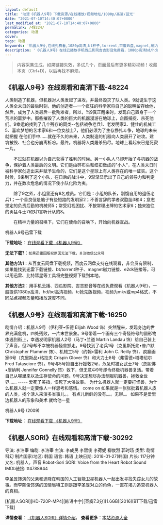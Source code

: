```yaml
---
layout: default
title: '动漫《机器人9号》下载资源/在线播放/视频地址/1080p/高清/蓝光'
date: "2021-07-10T14:40:07+0800"
last_modified_at: "2021-07-10T14:40:07+0800"
permalink: /48224/
categories: 动漫
cover:
tags: 动漫
keywords: '机器人9号,在线免费看,1080p高清,bt种子,torrent,百度云盘,magnet,磁力链,迅雷下载资源'
description: '《机器人9号》在线云播放手机西瓜影院吉吉影音免费看，1080p高清bd/hd未删减完整版和tc抢先枪版，mkv/mp4格式，附带bt/torrent种子、magnet/磁力链、百度云盘、网盘资源迅雷下载链接'
---
```


>内容采集生成，如果链接失效，多试几个，页面最后有更多精彩视频！收藏本页（Ctrl+D)，以后再找不麻烦。


## 《机器人9号》在线观看和高清下载-48224

人类制造了机器，但机器对人类发起了进攻，并最终毁灭了队人类。9就诞生于这人类全末日的最后时刻，他的创造者--一个疯狂的科学家将自己的聪明留存给他，然后，成为了人类最后一批殉难者。所以，当9真正醒来时，发现自己置身于一个荒凉的噩梦中。那些摧毁了人类的巨大的机器漫游在地球上，企图捕捉、杀死他们。9幸运的找到了几个残存的同类--包括战争老兵1、老发明家2、健壮的机械工5、喜欢梦想的艺术家6和一位女战士7，他们必须为了生存挣扎斗争，地球的未来就把握 在他们手中&hellip;…就在不久的未来，人类制造的机器向人类展开了进攻。建筑被毁、社会也分崩离析吩。最终，机器将人类屠杀殆尽。地球上看起来已是死寂一片。</p>　　不过就在机器以为自己获得了胜利的时候。另一小队人马却开始了与机器的战争，保护着人类最后的文明。它们是由碎布头和纽扣做成的"小人"，在人类末日时被科学家创造出来并赋予生命的，它们是这个星球上有人类存在的唯一证实。这个时候，9来到了这个小队，在日后的战斗中，9渐渐显示出了自己的领导力和判定力，并在数次危急的情况下使小队化险为夷。</p>　　除了9之外，小组里还有8名成员。它们是：小组的队长，刚愎自用的退伍老兵1；一个善良但是脑子有些短路的发明家2；不善言辞的学者双胞胎3和4；意志坚定的负责后勤的机械师5；常受幻视困扰、不按常理出牌的艺术家6；独来独往的勇猛斗士7和对1言听计从的8。</p>　　在精神力量的召唤下，它们在使命的召唤下，开始向机器宣战。</p>


机器人9号迅雷下载

**下载地址**： [在线观看下载 《机器人9号》](https://www.993dy.com//vod-detail-id-5415.html) 


**无法下载?**：`如果迅雷因版权原因无法下载，关注微信公众号 `

**其他方法1**：从百度云网盘下载视频，百度云网盘支持在线观看，非会员有限制，如果能找到迅雷下载链接、bt/torrent种子、magnet磁力链接、e2dk链接等，可以用迅雷、比特彗星等工具将完整视频下载到本地。

**其他方法2**：用手机云播、西瓜影院、吉吉影音等在线免费观看《机器人9号》，一般提供1080p高清、hd/bd高清视频、tc抢先版视频，视频为mkv或mp4格式，不同站点视频质量和播放速度不同。


## 《机器人9号》在线观看和高清下载-16250

剧情介绍：机器人9号（伊利亚•伍德 Elijah Wood 饰）突然醒来，发现身边的世界充满危机，四处残败，一片末世景象。9号带着一个画有三个奇怪符号的圆形物体逃到街上，幸遇发明家机器人2号（马丁•兰道 Martin Landau 饰）给自己装上了声音，但2号却不幸被机器怪兽抓走。9号找到了老兵1号（克里斯托弗•普卢默 Christopher Plummer 饰）、机械工5号（约翰•雷利 John C. Reilly 饰）、疯癫画家6号（克里斯品•格拉夫 Crispin Glover 饰）和大力士8号（弗雷德•塔塔绍尔 Fred Tatasciore 饰）。9号与5号擅自出行援救2号，危急时被女武士7号（詹妮佛•康纳利 Jennifer Connelly 饰）救下，但无意中9号却令终极机器兽复活。带着自己从哪里来以及生存使命的问题，9号决定想尽办法制服机器兽，拯救全世界…… ----- 爱死了美指，恨死了大俗故事。 为什么机器人就一定要打怪兽，为什么机器人就一定要像人一样思考和感情。 come on 如果就是一张张批着机器人皮的人类，找个活人来演多省事儿。。 有点儿新鲜的没有。。。无聊。。 如果不是爱里边机器人的形象和美术 就给他一星


机器人9号 (2009)

**下载地址**： [在线观看下载 《机器人9号》](https://www.btbtdy.me/btdy/dy4149.html) 


## 《机器人SORI》在线观看和高清下载-30292

导演: 李浩宰 编剧: 李浩宰 主演: 李成民 李熙俊 李荷妮 柳俊烈 郭时旸 类型: 剧情 科幻 制片国家/地区: 韩国 语言: 韩语 上映日期: 2016-01-27(韩国) 片长: 117分钟 又名: 机器人，声音 Robot-Sori SORI: Voice from the Heart Robot Sound IMDb链接: tt4788944

李圣旻饰演的父亲和迫降在韩国的人工智能卫星机器人一起出发寻找失踪女儿的故事。而李熙俊饰演的国情局特工则是跟李圣旻对立的角色，一直在竭力追查机器人的真相。


[机器人SORI][HD-720P-MP4][韩语中字][豆瓣7.3分][1.6GB][2016][BT下载/迅雷下载]

**详情查看**： [《机器人SORI》详情介绍](/movie/30292/)， **查看更多**：[本站资源大全](/movie/t/all/)

